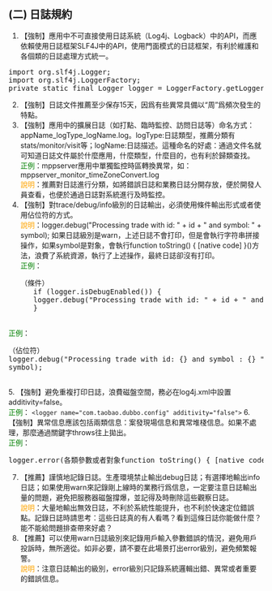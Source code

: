 ## (二) 日誌規約 
1. 【強制】應用中不可直接使用日誌系統（Log4j、Logback）中的API，而應依賴使用日誌框架SLF4J中的API，使用門面模式的日誌框架，有利於維護和各個類的日誌處理方式統一。 
<pre>
import org.slf4j.Logger;
import org.slf4j.LoggerFactory;
private static final Logger logger = LoggerFactory.getLogger(Abc.class);  
</pre>
2. 【強制】日誌文件推薦至少保存15天，因爲有些異常具備以“周”爲頻次發生的特點。 
3. 【強制】應用中的擴展日誌（如打點、臨時監控、訪問日誌等）命名方式：appName_logType_logName.log。logType:日誌類型，推薦分類有stats/monitor/visit等；logName:日誌描述。這種命名的好處：通過文件名就可知道日誌文件屬於什麼應用，什麼類型，什麼目的，也有利於歸類查找。 
<br><span style="color:green">正例</span>：mppserver應用中單獨監控時區轉換異常，如：                                 
mppserver_monitor_timeZoneConvert.log 
<br><span style="color:orange">說明</span>：推薦對日誌進行分類，如將錯誤日誌和業務日誌分開存放，便於開發人員查看，也便於通過日誌對系統進行及時監控。 
4. 【強制】對trace/debug/info級別的日誌輸出，必須使用條件輸出形式或者使用佔位符的方式。 
<br><span style="color:orange">說明</span>：logger.debug("Processing trade with id: " + id + " and symbol: " + symbol); 如果日誌級別是warn，上述日誌不會打印，但是會執行字符串拼接操作，如果symbol是對象，會執行function toString() { [native code] }()方法，浪費了系統資源，執行了上述操作，最終日誌卻沒有打印。 
<br><span style="color:green">正例</span>：
    <pre>（條件） 
      if (logger.isDebugEnabled()) {    
      logger.debug("Processing trade with id: " + id + " and symbol: " + symbol);   
      }  </pre>     
<br><span style="color:green">正例</span>：
    <pre>（佔位符） 
          logger.debug("Processing trade with id: {} and symbol : {} ", id, symbol);  
    </pre>
5. 【強制】避免重複打印日誌，浪費磁盤空間，務必在log4j.xml中設置additivity=false。 
<br><span style="color:green">正例</span>：
      `<logger name="com.taobao.dubbo.config" additivity="false">`
6. 【強制】異常信息應該包括兩類信息：案發現場信息和異常堆棧信息。如果不處理，那麼通過關鍵字throws往上拋出。 
<br><span style="color:green">正例</span>：
<pre>logger.error(各類參數或者對象function toString() { [native code] } + "_" + e.getMessage(), e);</pre> 
7. 【推薦】謹慎地記錄日誌。生產環境禁止輸出debug日誌；有選擇地輸出info日誌；如果使用warn來記錄剛上線時的業務行爲信息，一定要注意日誌輸出量的問題，避免把服務器磁盤撐爆，並記得及時刪除這些觀察日誌。 <br><span style="color:orange">說明</span>：大量地輸出無效日誌，不利於系統性能提升，也不利於快速定位錯誤點。記錄日誌時請思考：這些日誌真的有人看嗎？看到這條日誌你能做什麼？能不能給問題排查帶來好處？ 
8. 【推薦】可以使用warn日誌級別來記錄用戶輸入參數錯誤的情況，避免用戶投訴時，無所適從。如非必要，請不要在此場景打出error級別，避免頻繁報警。
<br><span style="color:orange">說明</span>：注意日誌輸出的級別，error級別只記錄系統邏輯出錯、異常或者重要的錯誤信息。